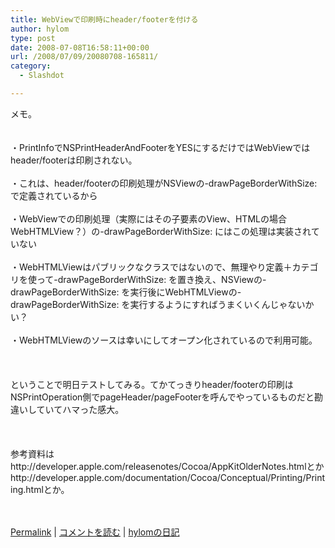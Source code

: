```yaml
---
title: WebViewで印刷時にheader/footerを付ける
author: hylom
type: post
date: 2008-07-08T16:58:11+00:00
url: /2008/07/09/20080708-165811/
category:
  - Slashdot

---
```

メモ。  
</br>   
・PrintInfoでNSPrintHeaderAndFooterをYESにするだけではWebViewではheader/footerは印刷されない。</br>   
・これは、header/footerの印刷処理がNSViewの-drawPageBorderWithSize: で定義されているから</br>   
・WebViewでの印刷処理（実際にはその子要素のView、HTMLの場合WebHTMLView？）の-drawPageBorderWithSize: にはこの処理は実装されていない</br>   
・WebHTMLViewはパブリックなクラスではないので、無理やり定義＋カテゴリを使って-drawPageBorderWithSize: を置き換え、NSViewの-drawPageBorderWithSize: を実行後にWebHTMLViewの-drawPageBorderWithSize: を実行するようにすればうまくいくんじゃないかい？</br>   
・WebHTMLViewのソースは幸いにしてオープン化されているので利用可能。</br>  
</br>   
ということで明日テストしてみる。てかてっきりheader/footerの印刷はNSPrintOperation側でpageHeader/pageFooterを呼んでやっているものだと勘違いしていてハマった感大。</br>  
</br>   
参考資料はhttp://developer.apple.com/releasenotes/Cocoa/AppKitOlderNotes.htmlとかhttp://developer.apple.com/documentation/Cocoa/Conceptual/Printing/Printing.htmlとか。</br>  
</br> 

   [Permalink][1] |    [コメントを読む][2] |    [hylomの日記][3] 

</br>

 [1]: http://slashdot.jp/~hylom/journal/445426
 [2]: http://slashdot.jp/~hylom/journal/445426#acomments
 [3]: http://slashdot.jp/~hylom/journal/

